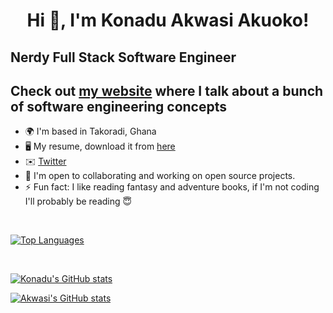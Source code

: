 <h1 align="center">Hi 👋, I'm Konadu Akwasi Akuoko!</h1>

Nerdy Full Stack Software Engineer
-----------------------------------------------------

## Check out [my website](https://konadu.dev) where I talk about a bunch of software engineering concepts

* 🌍  I'm based in Takoradi, Ghana
* 🖥️  My resume, download it from [here](https://drive.google.com/file/d/1aeFZkRx1IZGdTM_akQEdvaODeGLhXrj3/view?usp=sharing)
* ✉️  [Twitter](https://twitter.com/akuoko_konadu)
* 🤝  I'm open to collaborating and working on open source projects.
* ⚡   Fun fact: I like reading fantasy and adventure books, if I'm not coding I'll probably be reading 😇

<br>

[![Top Languages](https://github-readme-stats.vercel.app/api/top-langs/?username=Konadu-Akwasi-Akuoko)](https://github.com/anuraghazra/github-readme-stats)

<br>

[![Konadu's GitHub stats](https://github-readme-stats.vercel.app/api?username=Konadu-Akwasi-Akuoko)](https://github.com/anuraghazra/github-readme-stats)

[![Akwasi's GitHub stats](https://github-readme-stats.vercel.app/api?username=Konadu-Akwasi-Akuoko)](https://github.com/anuraghazra/github-readme-stats)
